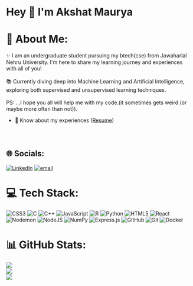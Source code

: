 <h1 align="left">Hey 👋 I'm Akshat Maurya</h1>


# 💫 About Me:
✨ I am an undergraduate student pursuing my btech(cse) from Jawaharlal Nehru University. I'm here to share my learning journey and experiences with all of you!<br><br>📚 Currently diving deep into Machine Learning and Artificial Intelligence, exploring both supervised and unsupervised learning techniques.<br><br> PS: ...I hope you all will help me with my code.(it sometimes gets weird (or maybe more often than not)). <br>
- 📄 Know about my experiences ([Resume](https://docs.google.com/document/d/1MJbiYWbCy437ERZ3kvFhTnDJlwzsFQ_UI_qZZYCcElQ/edit?usp=sharing))
###
<br>

## 🌐 Socials:
[![LinkedIn](https://img.shields.io/badge/LinkedIn-%230077B5.svg?logo=linkedin&logoColor=white)](https://linkedin.com/in/akshat-maurya-34a913295) [![email](https://img.shields.io/badge/Email-D14836?logo=gmail&logoColor=white)](mailto:akshatmaurya9451504@gmail.com) 

# 💻 Tech Stack:
![CSS3](https://img.shields.io/badge/css3-%231572B6.svg?style=for-the-badge&logo=css3&logoColor=white) ![C](https://img.shields.io/badge/c-%2300599C.svg?style=for-the-badge&logo=c&logoColor=white) ![C++](https://img.shields.io/badge/c++-%2300599C.svg?style=for-the-badge&logo=c%2B%2B&logoColor=white) ![JavaScript](https://img.shields.io/badge/javascript-%23323330.svg?style=for-the-badge&logo=javascript&logoColor=%23F7DF1E) ![R](https://img.shields.io/badge/r-%23276DC3.svg?style=for-the-badge&logo=r&logoColor=white) ![Python](https://img.shields.io/badge/python-3670A0?style=for-the-badge&logo=python&logoColor=ffdd54) ![HTML5](https://img.shields.io/badge/html5-%23E34F26.svg?style=for-the-badge&logo=html5&logoColor=white) ![React](https://img.shields.io/badge/react-%2320232a.svg?style=for-the-badge&logo=react&logoColor=%2361DAFB) ![Nodemon](https://img.shields.io/badge/NODEMON-%23323330.svg?style=for-the-badge&logo=nodemon&logoColor=%BBDEAD) ![NodeJS](https://img.shields.io/badge/node.js-6DA55F?style=for-the-badge&logo=node.js&logoColor=white) ![NumPy](https://img.shields.io/badge/numpy-%23013243.svg?style=for-the-badge&logo=numpy&logoColor=white) ![Express.js](https://img.shields.io/badge/express.js-%23404d59.svg?style=for-the-badge&logo=express&logoColor=%2361DAFB) ![GitHub](https://img.shields.io/badge/github-%23121011.svg?style=for-the-badge&logo=github&logoColor=white) ![Git](https://img.shields.io/badge/git-%23F05033.svg?style=for-the-badge&logo=git&logoColor=white) ![Docker](https://img.shields.io/badge/docker-%230db7ed.svg?style=for-the-badge&logo=docker&logoColor=white)
# 📊 GitHub Stats:
![](https://github-readme-stats.vercel.app/api?username=akshat09867&theme=dark&hide_border=false&include_all_commits=false&count_private=false)<br/>
![](https://github-readme-streak-stats.herokuapp.com/?user=akshat09867&theme=dark&hide_border=false)<br/>
![](https://github-readme-stats.vercel.app/api/top-langs/?username=akshat09867&theme=dark&hide_border=false&include_all_commits=false&count_private=false&layout=compact)



